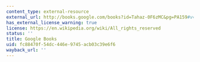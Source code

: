 ```yaml
---
content_type: external-resource
external_url: http://books.google.com/books?id=Tahaz-0F6zMC&pg=PA159#v=onepage
has_external_license_warning: true
license: https://en.wikipedia.org/wiki/All_rights_reserved
status: ''
title: Google Books
uid: fc88470f-54dc-446e-9745-acb03c39e6f6
wayback_url: ''
---
```

